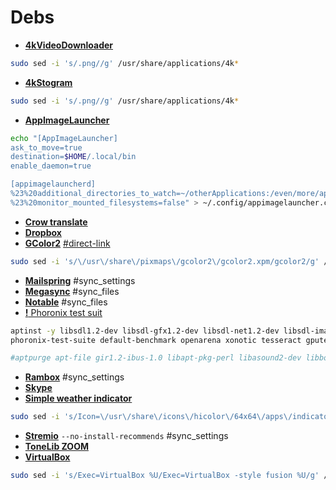 # Debs
 - [**4kVideoDownloader**](https://www.4kdownload.com/pt-br/products/product-videodownloader)
```bash
sudo sed -i 's/.png//g' /usr/share/applications/4k*
```
 - [**4kStogram**](https://www.4kdownload.com/pt-br/products/product-stogram)
```bash
sudo sed -i 's/.png//g' /usr/share/applications/4k*
```
 - [**AppImageLauncher**](https://github.com/TheAssassin/AppImageLauncher/releases)
```bash
echo "[AppImageLauncher]
ask_to_move=true
destination=$HOME/.local/bin
enable_daemon=true

[appimagelauncherd]
%23%20additional_directories_to_watch=~/otherApplications:/even/more/applications
%23%20monitor_mounted_filesystems=false" > ~/.config/appimagelauncher.cfg
```
 - [**Crow translate**](https://github.com/crow-translate/crow-translate/releases)
 - [**Dropbox**](https://www.dropbox.com/install)
 - [**GColor2**](https://packages.ubuntu.com/xenial/amd64/gcolor2/download) [#direct-link](http://mirrors.kernel.org/ubuntu/pool/universe/g/gcolor2/gcolor2_0.4-2.1ubuntu1_amd64.deb)
 ```bash
 sudo sed -i 's/\/usr\/share\/pixmaps\/gcolor2\/gcolor2.xpm/gcolor2/g' /usr/share/applications/gcolor2.desktop
 ```
 - [**Mailspring**](https://github.com/Foundry376/Mailspring/releases) #sync_settings
 - [**Megasync**](https://mega.nz/sync) #sync_files
 - [**Notable**](https://github.com/notable/notable/releases) #sync_files
 - [**!** Phoronix test suit](https://github.com/phoronix-test-suite/phoronix-test-suite/releases)
```bash
aptinst -y libsdl1.2-dev libsdl-gfx1.2-dev libsdl-net1.2-dev libsdl-image1.2-dev libsdl-ttf2.0-dev libsdl-mixer1.2-dev libsdl2-dev libsdl2-image-dev libsdl2-mixer-dev libsdl2-ttf-dev mesa-utils unzip apt-file
phoronix-test-suite default-benchmark openarena xonotic tesseract gputest unigine-valley

#aptpurge apt-file gir1.2-ibus-1.0 libapt-pkg-perl libasound2-dev libboost-filesystem1.67.0 libcaca-dev libcapnp-0.7.0 libegl1-mesa-dev libexporter-tiny-perl libflac-dev libgles2-mesa-dev libglu1-mesa-dev libibus-1.0-5 libibus-1.0-dev libice-dev libjbig-dev libjpeg-dev libjpeg-turbo8-dev libjpeg8-dev liblist-moreutils-perl liblzma-dev libmad0-dev libmikmod-config libmikmod-dev libmirclient-dev libmirclient9 libmircommon-dev libmircommon7 libmircookie-dev libmircookie2 libmircore-dev libmircore1 libmirprotobuf3 libmodplug1 libogg-dev libopusfile0 libpng-dev libpng-tools libprotobuf-dev libprotobuf-lite17 libprotobuf17 libpulse-dev libregexp-assemble-perl libsdl-gfx1.2-5 libsdl-gfx1.2-dev libsdl-image1.2-dev libsdl-mixer1.2-dev libsdl-net1.2 libsdl-net1.2-dev libsdl-ttf2.0-dev libsdl1.2-dev libsdl2-dev libsdl2-image-2.0-0 libsdl2-image-dev libsdl2-mixer-2.0-0 libsdl2-mixer-dev libsdl2-ttf-2.0-0 libsdl2-ttf-dev libslang2-dev libsm-dev libsndio-dev libtiff-dev libtiffxx5 libudev-dev libvorbis-dev libwayland-bin libwayland-dev libwebp-dev libxcursor-dev libxi-dev libxkbcommon-dev libxss-dev libxt-dev libxv-dev x11proto-input-dev x11proto-scrnsaver-dev
```
 - [**Rambox**](https://github.com/ramboxapp/community-edition/releases) #sync_settings
 - [**Skype**](https://www.skype.com/pt-br/get-skype/)
 - [**Simple weather indicator**](https://github.com/kasramp/UbuntuIndicatorWeather/releases)
```bash
sudo sed -i 's/Icon=\/usr\/share\/icons\/hicolor\/64x64\/apps\/indicator-weather.png/Icon=indicator-weather/g' $HOME/Unity-XP/chroot/usr/share/applications/indicator-weather.desktop
```
 - [**Stremio**](https://www.stremio.com/br/downloads) `--no-install-recommends` #sync_settings
 - [**ToneLib ZOOM**](https://www.tonelib.net/download/)
 - [**VirtualBox**](https://www.virtualbox.org/wiki/Linux_Downloads)
```bash
sudo sed -i 's/Exec=VirtualBox %U/Exec=VirtualBox -style fusion %U/g' /usr/share/applications/virtualbox.desktop
```